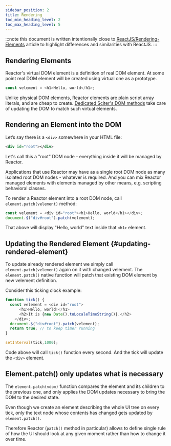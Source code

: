 ```yaml
---
sidebar_position: 2
title: Rendering
toc_min_heading_level: 2
toc_max_heading_level: 5
---
```

:::note
this document is written intentionally close to [ReactJS/Rendering-Elements](https://reactjs.org/docs/rendering-elements.html) article to highlight differences and similarities with ReactJS.
:::

## Rendering Elements

Reactor's virtual DOM element is a definition of real DOM element. At some point real DOM element will be created using virtual one as a prototype.

```js
const velement = <h1>Hello, world</h1>;
```

Unlike physical DOM elements, Reactor elements are plain script array literals, and are cheap to create. [Dedicated Sciter's DOM methods](JSX.md) take care of updating the DOM to match such virtual elements.

## Rendering an Element into the DOM

Let’s say there is a `<div>` somewhere in your HTML file:

```XML
<div id="root"></div>
```

Let's call this a "root" DOM node - everything inside it will be managed by Reactor.

Applications that use Reactor may have as a single root DOM node as many isolated root DOM nodes - whatever is required. And you can mix Reactor managed elements with elements managed by other means, e.g. scripting behavioral classes.

To render a Reactor element into a root DOM node, call `element.patch(velement)` method:

```js
const velement = <div id="root"><h1>Hello, world</h1></div>;
document.$("div#root").patch(velement);
```

That above will display "Hello, world" text inside that `<h1>` element.

## Updating the Rendered Element {#updating-rendered-element}

To update already rendered element we simply call `element.patch(velement)` again on it with changed velement. The `element.patch()` native function will patch that existing DOM element by new velement definition.

Consider this ticking clock example:

```js
function tick() {
  const velement = <div id="root">
      <h1>Hello, world!</h1>
      <h2>It is {new Date().toLocaleTimeString()}.</h2>
    </div>;
  document.$("div#root").patch(velement);
  return true; // to keep timer running
}

setInterval(tick,1000);
```

Code above will call `tick()` function every second. And the tick will update the `<div>` element.

## Element.patch() only updates what is necessary

The `element.patch(vdom)` function compares the element and its children to the previous one, and only applies the DOM updates necessary to bring the DOM to the desired state.

Even though we create an element describing the whole UI tree on every tick, only the text node whose contents has changed gets updated by `element.patch()`.

Therefore Reactor (`patch()` method in particular) allows to define single rule of how the UI should look at any given moment rather than how to change it over time.